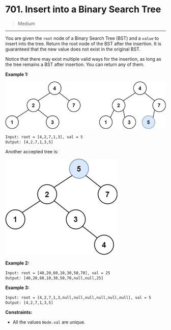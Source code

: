 # 701. Insert into a Binary Search Tree

> Medium

------

You are given the `root` node of a Binary Search Tree (BST) and a `value` to insert into the tree. Return the root node of the BST after the insertion. It is guaranteed that the new value does not exist in the original BST.

Notice that there may exist multiple valid ways for the insertion, as long as the tree remains a BST after insertion. You can return any of them.

**Example 1:**

![tree-1](images/tree-1.jpg)

```
Input: root = [4,2,7,1,3], val = 5
Output: [4,2,7,1,3,5]
```

Another accepted tree is:

![tree-2](images/tree-2.jpg)

**Example 2:**

```
Input: root = [40,20,60,10,30,50,70], val = 25
Output: [40,20,60,10,30,50,70,null,null,25]
```

**Example 3:**

```
Input: root = [4,2,7,1,3,null,null,null,null,null,null], val = 5
Output: [4,2,7,1,3,5]
```

**Constraints:**

- All the values `Node.val` are unique.